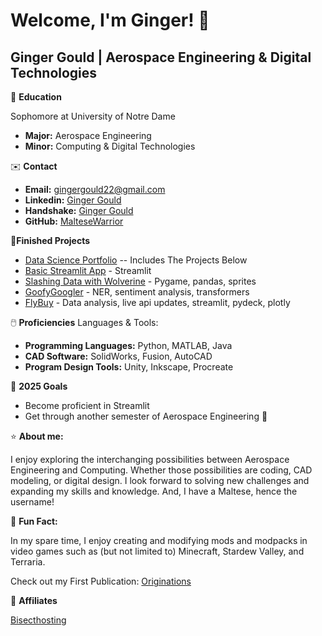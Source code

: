 # Welcome, I'm Ginger! 👋

## Ginger Gould | Aerospace Engineering & Digital Technologies

🏫 **Education**

Sophomore at University of Notre Dame
- **Major:** Aerospace Engineering
- **Minor:** Computing & Digital Technologies

✉️ **Contact**
- **Email:** gingergould22@gmail.com
- **Linkedin:** [Ginger Gould](www.linkedin.com/in/ginger-gould-15ab50168)
- **Handshake:** [Ginger Gould](https://app.joinhandshake.com/profiles/u5dzmu)
- **GitHub:** [MalteseWarrior](https://github.com/MalteseWarrior)

🏁**Finished Projects**
- [Data Science Portfolio](https://github.com/MalteseWarrior/GOULD--PYTHON--PORTFOLIO) -- Includes The Projects Below
- [Basic Streamlit App](https://github.com/MalteseWarrior/GOULD--PYTHON--PORTFOLIO/tree/main/basic-streamlit-app) - Streamlit
- [Slashing Data with Wolverine](https://github.com/MalteseWarrior/GOULD--PYTHON--PORTFOLIO/tree/main/TidyData-Project) - Pygame, pandas, sprites
- [GoofyGoogler](https://github.com/MalteseWarrior/GOULD--PYTHON--PORTFOLIO/tree/main/NERStreamlitApp) - NER, sentiment analysis, transformers
- [FlyBuy](https://github.com/MalteseWarrior/GOULD--PYTHON--PORTFOLIO/tree/main/StreamlitAppFinal) - Data analysis, live api updates, streamlit, pydeck, plotly

🖱️ **Proficiencies**
Languages & Tools:
- **Programming Languages:** Python, MATLAB, Java
- **CAD Software:** SolidWorks, Fusion, AutoCAD
- **Program Design Tools:** Unity, Inkscape, Procreate

🥅 **2025 Goals**
- Become proficient in Streamlit
- Get through another semester of Aerospace Engineering 💪

⭐ **About me:**

I enjoy exploring the interchanging possibilities between Aerospace Engineering and Computing. Whether those possibilities are coding, CAD modeling, or digital design. I look forward to solving new challenges and expanding my skills and knowledge.
And, I have a Maltese, hence the username!

🎉 **Fun Fact:**

In my spare time, I enjoy creating and modifying mods and modpacks in video games such as (but not limited to) Minecraft, Stardew Valley, and Terraria.

Check out my First Publication: [Originations](https://www.curseforge.com/minecraft/modpacks/originations)

📝 **Affiliates**

[Bisecthosting](Bisecthosting.com/Maltese)



